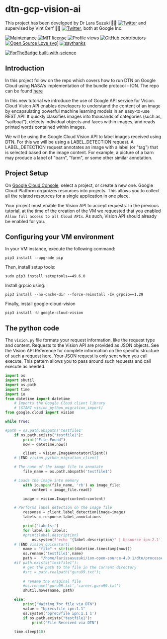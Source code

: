 # dtn-gcp-vision-ai
This project has been developed by Dr Lara Suzuki :woman_technologist: [![Twitter](https://img.shields.io/twitter/url/https/twitter.com/larasuzuki.svg?style=social&label=Follow%20%40larasuzuki)](https://twitter.com/larasuzuki) and supervised by Vint Cerf :technologist: [![Twitter](https://img.shields.io/twitter/url/https/twitter.com/vgcerf.svg?style=social&label=Follow%20%40vgcerf)](https://twitter.com/vgcerf), both at Google Inc.

[![Maintenance](https://img.shields.io/badge/Maintained%3F-yes-green.svg)](https://GitHub.com/lasuzuki/StrapDown.js/graphs/commit-activity)
[![MIT license](https://img.shields.io/badge/License-MIT-blue.svg)](https://lbesson.mit-license.org/)
![Profile views](https://gpvc.arturio.dev/lasuzuki)
[![GitHub contributors](https://img.shields.io/github/contributors/Naereen/StrapDown.js.svg)](https://GitHub.com/lasuzuki/StrapDown.js/graphs/contributors/)
[![Open Source Love svg1](https://badges.frapsoft.com/os/v1/open-source.svg?v=103)](https://github.com/ellerbrock/open-source-badges/)
[![saythanks](https://img.shields.io/badge/say-thanks-ff69b4.svg)](https://saythanks.io/to/lasuzuki)

[![ForTheBadge built-with-science](http://ForTheBadge.com/images/badges/built-with-science.svg)](https://GitHub.com/lasuzuki/)

## Introduction

In this project follow on the repo which covers how to run DTN on Google Cloud using NASA's implementation of the bundle protocol - ION. The repo can be found [here](https://github.com/lasuzuki/dtn-gcp)

In this new tutorial we introduce the use of Google API service for Vision. Cloud Vision API enables developers to understand the content of an image by encapsulating powerful machine learning models in an easy-to-use REST API. It quickly classifies images into thousands of categories (such as, “sailboat”), detects individual objects and faces within images, and reads printed words contained within images. 

We will be using the Google Cloud Vision API to label images received using DTN. For this we will be using a LABEL_DETECTION request. A LABEL_DETECTION request annotates an image with a label (or "tag") that is selected based on the image content. For example, a picture of a barn may produce a label of "barn", "farm", or some other similar annotation.

## Project Setup

On [Google Cloud Console](console.cloud.google.com), select a project, or create a new one. Google Cloud Platform organizes resources into projects. This allows you to collect all the related resources for a single application in one place.

Your project must enable the Vision API to accept requests. In the previous tutorial, at the time of the creation of the VM we requested that you enabled `Allow full access to all Cloud APIs`. As such, Vision API should already be enabled for you.

## Configuring your VM environment

In your VM instance, execute the following command:
````
pip3 install --upgrade pip
````

Then, install setup tools:
````
sudo pip3 install setuptools==49.6.0
````

Install grpcio using: 
````
pip3 install --no-cache-dir --force-reinstall -Iv grpcio==1.29
````

Finally, install google-cloud-vision
````
pip3 install -U google-cloud-vision
````

## The python code

The `vision.py` file formats your request information, like the request type and content. Requests to the Vision API are provided as JSON objects. See the Vision API Reference for complete information on the specific structure of such a request [here](https://cloud.google.com/vision/docs/reference/rest). Your JSON request is only sent when you call execute. This pattern allows you to pass around such requests and call execute as needed.

```python
import os
import shutil
import os.path
import time
import io
from datetime import datetime
    # Imports the Google Cloud client library
    # [START vision_python_migration_import]
from google.cloud import vision

while True:

#path = os.path.abspath('testfile1'
    if os.path.exists("testfile1"):
        print("File Found")
        now = datetime.now()

        client = vision.ImageAnnotatorClient()
    # [END vision_python_migration_client]

    # The name of the image file to annotate
        file_name = os.path.abspath('testfile1')

    # Loads the image into memory
        with io.open(file_name, 'rb') as image_file:
            content = image_file.read()

        image = vision.Image(content=content)

    # Performs label detection on the image file
        response = client.label_detection(image=image)
        labels = response.label_annotations

        print('Labels:')
        for label in labels:
        #print(label.description)
            os.system(f'echo "{label.description}" | bpsource ipn:2.1')
    # [END vision_quickstart]
        name = "file" + str(int(datetime.timestamp(now)))
        os.rename('testfile1',name) 
        path =  "/home/larissasuzuki/ion-open-source-4.0.1/dtn/processed/"
    #if path.exists("testfile1"):
        # get the path to the file in the current directory
        #src = path.realpath("guru99.txt");
                
        # rename the original file
        #os.rename('guru99.txt','career.guru99.txt') 
        shutil.move(name, path)

    else:
        print("Waiting for file via DTN")
        value = "bprecvfile ipn:1.1"
        os.system('bprecvfile ipn:1.1 1')
        if os.path.exists("testfile1"):
            print("File Received via DTN")
    
    time.sleep(10)
```











